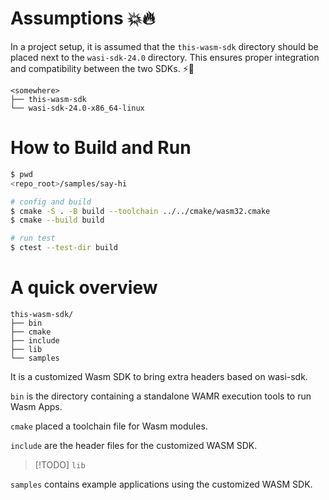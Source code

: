 # Assumptions 💥🔥

In a project setup, it is assumed that the `this-wasm-sdk` directory should be placed next to the `wasi-sdk-24.0` directory. This ensures proper integration and compatibility between the two SDKs. ⚡🚀

```shell
<somewhere>
├── this-wasm-sdk
└── wasi-sdk-24.0-x86_64-linux
```

# How to Build and Run

```bash
$ pwd
<repo_root>/samples/say-hi

# config and build
$ cmake -S . -B build --toolchain ../../cmake/wasm32.cmake
$ cmake --build build

# run test
$ ctest --test-dir build
```

# A quick overview

``` shell
this-wasm-sdk/
├── bin
├── cmake
├── include
├── lib
└── samples
```

It is a customized Wasm SDK to bring extra headers based on wasi-sdk.

`bin` is the directory containing a standalone WAMR execution tools to run Wasm Apps.

`cmake` placed a toolchain file for Wasm modules.

`include` are the header files for the customized WASM SDK.

> [!TODO]
> `lib`

`samples` contains example applications using the customized WASM SDK.
